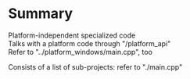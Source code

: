 # Summary
Platform-independent specialized code  
Talks with a platform code through "/platform_api"  
Refer to "../platform_windows/main.cpp", too  

Consists of a list of sub-projects: refer to "./main.cpp"  
